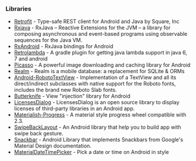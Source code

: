 ### Libraries
* [Retrofit] - Type-safe REST client for Android and Java by Square, Inc
* [Rxjava] - RxJava – Reactive Extensions for the JVM – a library for composing asynchronous and event-based programs using observable sequences for the Java VM.
* [RxAndroid] - RxJava bindings for Android
* [Retrolambda] - A gradle plugin for getting java lambda support in java 6, 7 and android
* [Picasso] - A powerful image downloading and caching library for Android
* [Realm] - Realm is a mobile database: a replacement for SQLite & ORMs
* [Android-RobotoTextView] - Implementation of a TextView and all its direct/indirect subclasses with native support for the Roboto fonts, includes the brand new Roboto Slab fonts.
* [Butterknife] - View "injection" library for Android
* [LicensesDialog] - LicensesDialog is an open source library to display licenses of third-party libraries in an Android app.
* [Materialish-Progress] - A material style progress wheel compatible with 2.3.
* [SwipeBackLayout] - An Android library that help you to build app with swipe back gesture.
* [Snackbar] - Android Library that implements Snackbars from Google's Material Design documentation.
* [MaterialDateTimePicker] - Pick a date or time on Android in style


[Retrofit]:https://github.com/square/retrofit
[Rxjava]:https://github.com/ReactiveX/RxJava
[RxAndroid]:https://github.com/ReactiveX/RxAndroid
[Retrolambda]:https://github.com/evant/gradle-retrolambda
[Picasso]:http://square.github.io/picasso/
[Realm]:https://github.com/realm/realm-java
[Butterknife]:jakewharton.github.io/butterknife/
[LicensesDialog]:https://github.com/PSDev/LicensesDialog
[Materialish-Progress]:https://github.com/pnikosis/materialish-progress
[Android-RobotoTextView]:https://github.com/johnkil/Android-RobotoTextView
[SwipeBackLayout]:https://github.com/ikew0ng/SwipeBackLayout
[Snackbar]:https://github.com/nispok/snackbar
[MaterialDateTimePicker]:https://github.com/wdullaer/MaterialDateTimePicker
